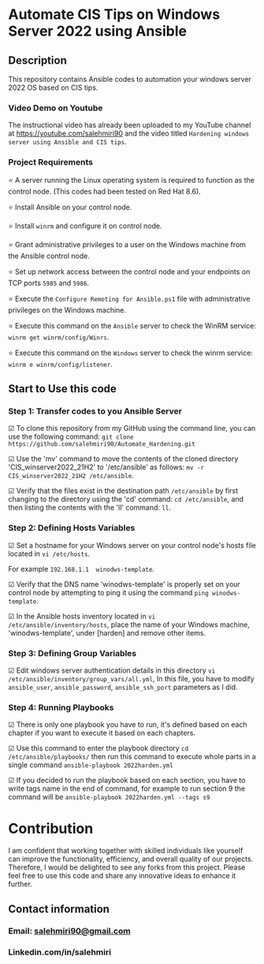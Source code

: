 # Automate CIS Tips on Windows Server 2022 using Ansible
## Description
This repository contains Ansible codes to automation your windows server 2022 OS based on CIS tips.

### Video Demo on Youtube
The instructional video has already been uploaded to my YouTube channel at https://youtube.com/salehmiri90 and the video titled `Hardening windows server using Ansible and CIS tips`.

### Project Requirements
⭐ A server running the Linux operating system is required to function as the control node. (This codes had been tested on Red Hat 8.6).

⭐ Install Ansible on your control node.

⭐ Install `winrm` and configure it on control node.

⭐ Grant administrative privileges to a user on the Windows machine from the Ansible control node.

⭐ Set up network access between the control node and your endpoints on TCP ports `5985` and `5986`.

⭐ Execute the `Configure Remoting for Ansible.ps1` file with administrative privileges on the Windows machine.

⭐ Execute this command on the `Ansible` server to check the WinRM service: `winrm get winrm/config/Winrs`.

⭐ Execute this command on the `Windows` server to check the winrm service: `winrm e winrm/config/listener`.

## Start to Use this code
### Step 1: Transfer codes to you Ansible Server
&#9745; To clone this repository from my GitHub using the command line, you can use the following command:
`git clone https://github.com/salehmiri90/Automate_Hardening.git`

&#9745; Use the 'mv' command to move the contents of the cloned directory 'CIS_winserver2022_21H2' to '/etc/ansible' as follows: `mv -r CIS_winserver2022_21H2 /etc/ansible`.

&#9745; Verify that the files exist in the destination path `/etc/ansible` by first changing to the directory using the 'cd' command: `cd /etc/ansible`, and then listing the contents with the 'll' command: `ll`.

### Step 2: Defining Hosts Variables
&#9745; Set a hostname for your Windows server on your control node's hosts file located in `vi /etc/hosts`.

For example `192.168.1.1  winodws-template`.

&#9745; Verify that the DNS name 'winodws-template' is properly set on your control node by attempting to ping it using the command `ping winodws-template`.

&#9745; In the Ansible hosts inventory located in `vi /etc/ansible/inventory/hosts`, place the name of your Windows machine, 'winodws-template', under [harden] and remove other items.

### Step 3: Defining Group Variables
&#9745; Edit windows server authentication details in this directory `vi /etc/ansible/inventory/group_vars/all.yml`, In this file, you have to modify `ansible_user`, `ansible_password`, `ansible_ssh_port` parameters as I did.

### Step 4: Running Playbooks 
&#9745; There is only one playbook you have to run, it's defined based on each chapter if you want to execute it based on each chapters.

&#9745; Use this command to enter the playbook directory `cd /etc/ansible/playbooks/` then run this command to execute whole parts in a single command `ansible-playbook 2022harden.yml`

&#9745; If you decided to run the playbook based on each section, you have to write tags name in the end of command, for example to run section 9 the command will be `ansible-playbook 2022harden.yml --tags s9`

# Contribution
I am confident that working together with skilled individuals like yourself can improve the functionality, efficiency, and overall quality of our projects. Therefore, I would be delighted to see any forks from this project. Please feel free to use this code and share any innovative ideas to enhance it further.

## Contact information
### Email: salehmiri90@gmail.com
### Linkedin.com/in/salehmiri


